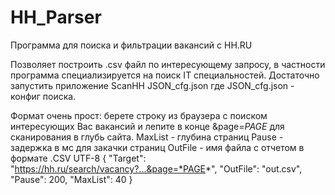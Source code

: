 # HH_Parser
Программа для поиска и фильтрации вакансий с HH.RU


Позволяет построить .csv файл по интересующему запросу, в частности программа специализируется на поиск IT специальностей.
Достаточно запустить приложение 
	ScanHH JSON_cfg.json
где JSON_cfg.json - конфиг поиска.

Формат очень прост: берете строку из браузера с поиском интересующих Вас вакансий и лепите в конце &page=*PAGE* для сканирования в глубь сайта.
MaxList - глубина страниц
Pause - задержка в мс для закачки страниц
OutFile - имя файла с отчетом в формате .CSV UTF-8
	{
		"Target": "https://hh.ru/search/vacancy?...&page=*PAGE*",
		"OutFile": "out.csv",
		"Pause": 200,
		"MaxList": 40
	}
